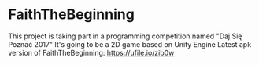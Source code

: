 # FaithTheBeginning
This project is taking part in a programming competition named "Daj Się Poznać 2017"
It's going to be a 2D game based on Unity Engine
Latest apk version of FaithTheBeginning: https://ufile.io/zib0w
